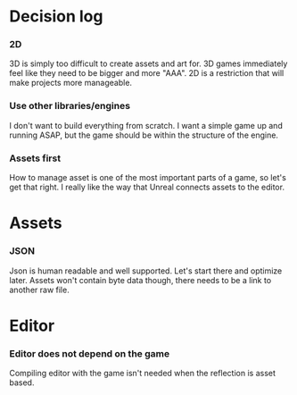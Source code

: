 # Decision log

### 2D
3D is simply too difficult to create assets and art for.  3D games immediately feel like they need to be bigger and more "AAA".  2D is a restriction that will make projects more manageable.

### Use other libraries/engines
I don't want to build everything from scratch.  I want a simple game up and running ASAP, but the game should be within the structure of the engine.

### Assets first
How to manage asset is one of the most important parts of a game, so let's get that right.  I really like the way that Unreal connects assets to the editor.


# Assets
### JSON
Json is human readable and well supported.  Let's start there and optimize later.  Assets won't contain byte data though, there needs
to be a link to another raw file.

# Editor
### Editor does not depend on the game
Compiling editor with the game isn't needed when the reflection is asset based.